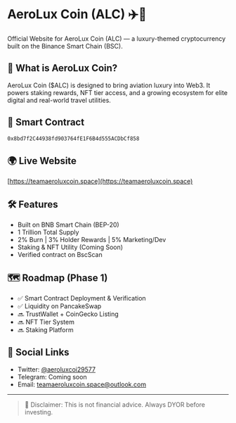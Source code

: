 # AeroLux Coin (ALC) ✈️💎

Official Website for AeroLux Coin (ALC) — a luxury-themed cryptocurrency built on the Binance Smart Chain (BSC).

## 🌟 What is AeroLux Coin?
AeroLux Coin ($ALC) is designed to bring aviation luxury into Web3. It powers staking rewards, NFT tier access, and a growing ecosystem for elite digital and real-world travel utilities.

## 🔗 Smart Contract
```
0x8bd7f2C44938fd903764fE1F6B4d555ACDbCf858
```

## 🌍 Live Website
[https://teamaeroluxcoin.space](https://teamaeroluxcoin.space)

## 🛠 Features
- Built on BNB Smart Chain (BEP-20)
- 1 Trillion Total Supply
- 2% Burn | 3% Holder Rewards | 5% Marketing/Dev
- Staking & NFT Utility (Coming Soon)
- Verified contract on BscScan

## 🗺 Roadmap (Phase 1)
- ✅ Smart Contract Deployment & Verification
- ✅ Liquidity on PancakeSwap
- 🔜 TrustWallet + CoinGecko Listing
- 🔜 NFT Tier System
- 🔜 Staking Platform

## 📲 Social Links
- Twitter: [@aeroluxcoi29577](https://twitter.com/aeroluxcoi29577)
- Telegram: Coming soon
- Email: teamaeroluxcoin.space@outlook.com

---

> 🚨 Disclaimer: This is not financial advice. Always DYOR before investing.